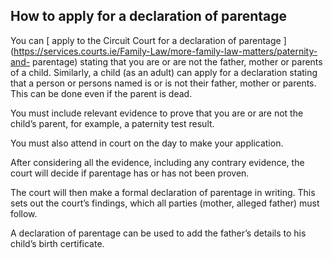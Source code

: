 ##  How to apply for a declaration of parentage

You can [ apply to the Circuit Court for a declaration of parentage
](https://services.courts.ie/Family-Law/more-family-law-matters/paternity-and-
parentage) stating that you are or are not the father, mother or parents of a
child. Similarly, a child (as an adult) can apply for a declaration stating
that a person or persons named is or is not their father, mother or parents.
This can be done even if the parent is dead.

You must include relevant evidence to prove that you are or are not the
child’s parent, for example, a paternity test result.

You must also attend in court on the day to make your application.

After considering all the evidence, including any contrary evidence, the court
will decide if parentage has or has not been proven.

The court will then make a formal declaration of parentage in writing. This
sets out the court’s findings, which all parties (mother, alleged father) must
follow.

A declaration of parentage can be used to add the father’s details to his
child’s birth certificate.
